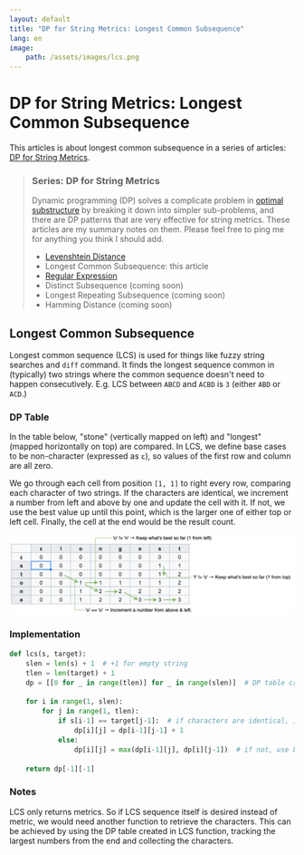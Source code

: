 ```yaml
---
layout: default
title: "DP for String Metrics: Longest Common Subsequence"
lang: en
image:
    path: /assets/images/lcs.png
---
```


# DP for String Metrics: Longest Common Subsequence

This articles is about longest common subsequence in a series of articles: [DP for String Metrics](#series-dp-for-string-metrics).

> ### Series: DP for String Metrics
>
> Dynamic programming (DP) solves a complicate problem in [optimal substructure](https://en.wikipedia.org/wiki/Optimal_substructure) by breaking it down into simpler sub-problems, and there are DP patterns that are very effective for string metrics. These articles are my summary notes on them. Please feel free to ping me for anything you think I should add.
>
> - [Levenshtein Distance](/2023/02/03/dp-levenshtein.html)
> - Longest Common Subsequence: this article
> - [Regular Expression](/2023/02/06/dp-regex.html)
> - Distinct Subsequence (coming soon)
> - Longest Repeating Subsequence (coming soon)
> - Hamming Distance (coming soon)

## Longest Common Subsequence

Longest common sequence (LCS) is used for things like fuzzy string searches and `diff` command. It finds the longest sequence common in (typically) two strings where the common sequence doesn't need to happen consecutively. E.g. LCS between `ABCD` and `ACBD` is `3` (either `ABD` or `ACD`.)

### DP Table

In the table below, "stone" (vertically mapped on left) and "longest" (mapped horizontally on top) are compared. In LCS, we define base cases to be non-character (expressed as `ε`), so values of the first row and column are all zero.

We go through each cell from position `[1, 1]` to right every row, comparing each character of two strings. If the characters are identical, we increment a number from left and above by one and update the cell with it. If not, we use the best value up until this point, which is the larger one of either top or left cell. Finally, the cell at the end would be the result count.

<img src="/assets/images/lcs.png" style="background-color: #FFF;">
<!-- ![lcs](/image/lcs.png) -->

### Implementation

```python
def lcs(s, target):
    slen = len(s) + 1  # +1 for empty string
    tlen = len(target) + 1
    dp = [[0 for _ in range(tlen)] for _ in range(slen)]  # DP table creation

    for i in range(1, slen):
        for j in range(1, tlen):
            if s[i-1] == target[j-1]:  # if characters are identical, increment number from left top
                dp[i][j] = dp[i-1][j-1] + 1
            else:
                dp[i][j] = max(dp[i-1][j], dp[i][j-1])  # if not, use best value either from top of left

    return dp[-1][-1]
```

### Notes

LCS only returns metrics. So if LCS sequence itself is desired instead of metric, we would need another function to retrieve the characters. This can be achieved by using the DP table created in LCS function, tracking the largest numbers from the end and collecting the characters.